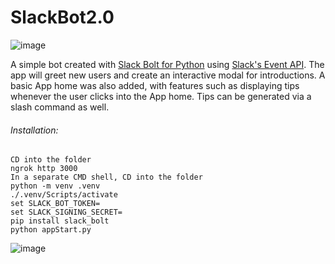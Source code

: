 # SlackBot2.0

![image](https://user-images.githubusercontent.com/33184844/103165105-95f7ac00-47c8-11eb-91c1-56cfa959f432.png)

A simple bot created with [Slack Bolt for Python](https://api.slack.com/start/building/bolt-python) using [Slack's Event API](https://api.slack.com/events).
The app will greet new users and create an interactive modal for introductions. A basic App home was also added, with features
such as displaying tips whenever the user clicks into the App home. Tips can be generated via a slash command as well.


###### Installation:
	CD into the folder
	ngrok http 3000
	In a separate CMD shell, CD into the folder
	python -m venv .venv
	./.venv/Scripts/activate
	set SLACK_BOT_TOKEN=
	set SLACK_SIGNING_SECRET=
	pip install slack_bolt
	python appStart.py

![image](https://user-images.githubusercontent.com/33184844/103165160-fb4b9d00-47c8-11eb-816f-09f7ab70eca0.png)